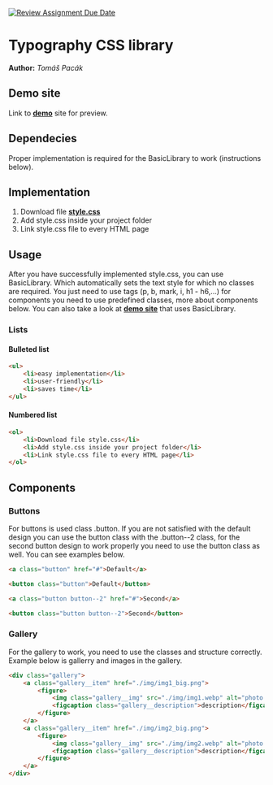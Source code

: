 [![Review Assignment Due Date](https://classroom.github.com/assets/deadline-readme-button-24ddc0f5d75046c5622901739e7c5dd533143b0c8e959d652212380cedb1ea36.svg)](https://classroom.github.com/a/zprwltzm)
# Typography CSS library
**Author:** *Tomáš Pacák*
## Demo site
Link to **[demo](https://pslib-cz.github.io/2023-l4-web-typographic-library-tomaspacak/)** site for preview.
## Dependecies
Proper implementation is required for the BasicLibrary to work (instructions below).
## Implementation
1. Download file  **[style.css](https://github.com/pslib-cz/2023-l4-web-typographic-library-tomaspacak/blob/master/docs/style.css)**
2. Add style.css inside your project folder
3. Link style.css file to every HTML page
## Usage
After you have successfully implemented style.css, you can use BasicLibrary. Which automatically sets the text style for which no classes are required. You just need to use tags (p, b, mark, i, h1 - h6,...) for components you need to use predefined classes, more about components below. You can also take a look at **[demo site](https://pslib-cz.github.io/2023-l4-web-typographic-library-tomaspacak/)** that uses BasicLibrary.
### Lists
#### Bulleted list
```html
<ul>
    <li>easy implementation</li>
    <li>user-friendly</li>
    <li>saves time</li>
</ul>
```
#### Numbered list
```html
<ol>
    <li>Download file style.css</li>
    <li>Add style.css inside your project folder</li>
    <li>Link style.css file to every HTML page</li>
</ol>
```
## Components
### Buttons
For buttons is used class .button. If you are not satisfied with the default design you can use the button class with the .button--2 class, for the second button design to work properly you need to use the button class as well. You can see examples below.
```html
<a class="button" href="#">Default</a>
```
```html
<button class="button">Default</button>
```
```html
<a class="button button--2" href="#">Second</a>
```
```html
<button class="button button--2">Second</button>
```
### Gallery
For the gallery to work, you need to use the classes and structure correctly. Example below is gallerry and images in the gallery.
```html
<div class="gallery">
    <a class="gallery__item" href="./img/img1_big.png">
        <figure>
            <img class="gallery__img" src="./img/img1.webp" alt="photo of moutins in spring">
            <figcaption class="gallery__description">description</figcaption>
        </figure>
    </a>
    <a class="gallery__item" href="./img/img2_big.png">
        <figure>
            <img class="gallery__img" src="./img/img2.webp" alt="photo in forest">
            <figcaption class="gallery__description">description</figcaption>
        </figure>
    </a>
</div>
```

